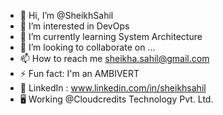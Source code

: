 - 👋 Hi, I’m @SheikhSahil
- 👀 I’m interested in DevOps
- 🌱 I’m currently learning System Architecture
- 💞️ I’m looking to collaborate on ...
- 📫 How to reach me sheikha.sahil@gmail.com
- ⚡ Fun fact: I'm an AMBIVERT
- 📲 LinkedIn : www.linkedin.com/in/sheikhsahil
- 🖥️ Working @Cloudcredits Technology Pvt. Ltd.


<!---
SheikhSahil-SDE/SheikhSahil-SDE is a ✨ special ✨ repository because its `README.md` (this file) appears on your GitHub profile.
You can click the Preview link to take a look at your changes.
--->
